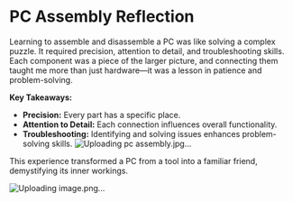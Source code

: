 # PC Assembly Reflection

Learning to assemble and disassemble a PC was like solving a complex puzzle. It required precision, attention to detail, and troubleshooting skills. Each component was a piece of the larger picture, and connecting them taught me more than just hardware—it was a lesson in patience and problem-solving.

**Key Takeaways:**
- **Precision:** Every part has a specific place.
- **Attention to Detail:** Each connection influences overall functionality.
- **Troubleshooting:** Identifying and solving issues enhances problem-solving skills.
![Uploading pc assembly.jpg…]()

This experience transformed a PC from a tool into a familiar friend, demystifying its inner workings.

![Uploading image.png…]()

